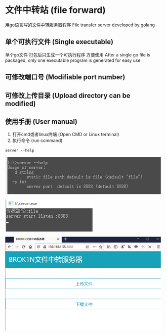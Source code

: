 # 文件中转站 (file forward)
用go语言写的文件中转服务器程序
File transfer server developed by golang

## 单个可执行文件 (Single executable)
单个go文件 打包后只生成一个可执行程序 方便使用
After a single go file is packaged, only one executable program is generated for easy use

## 可修改端口号 (Modifiable port number)

## 可修改上传目录 (Upload directory can be modified)

## 使用手册 (User manual)
1. 打开cmd或者linux终端 (Open CMD or Linux terminal)
2. 执行命令 (run command)
```
server --help
```

![help](https://raw.githubusercontent.com/brok1n/file_forward/master/help.png "help")

![running](https://raw.githubusercontent.com/brok1n/file_forward/master/run_cmd.png "running")

![ui](https://github.com/brok1n/file_forward/raw/master/browser.png "ui")
